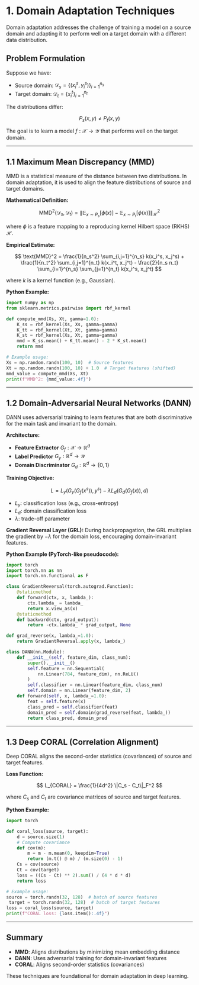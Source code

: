 # 1. Domain Adaptation Techniques

Domain adaptation addresses the challenge of training a model on a source domain and adapting it to perform well on a target domain with a different data distribution.

## Problem Formulation

Suppose we have:
- Source domain: $\mathcal{D}_s = \{(x_i^s, y_i^s)\}_{i=1}^{n_s}$
- Target domain: $\mathcal{D}_t = \{x_i^t\}_{i=1}^{n_t}$

The distributions differ:

$$
P_s(x, y) \neq P_t(x, y)
$$

The goal is to learn a model $f: \mathcal{X} \rightarrow \mathcal{Y}$ that performs well on the target domain.

---

## 1.1 Maximum Mean Discrepancy (MMD)

MMD is a statistical measure of the distance between two distributions. In domain adaptation, it is used to align the feature distributions of source and target domains.

**Mathematical Definition:**

$$
\text{MMD}^2(\mathcal{D}_s, \mathcal{D}_t) = \left\|\mathbb{E}_{x \sim P_s}[\phi(x)] - \mathbb{E}_{x \sim P_t}[\phi(x)]\right\|_{\mathcal{H}}^2
$$

where $\phi$ is a feature mapping to a reproducing kernel Hilbert space (RKHS) $\mathcal{H}$.

**Empirical Estimate:**

$$
\text{MMD}^2 = \frac{1}{n_s^2} \sum_{i,j=1}^{n_s} k(x_i^s, x_j^s) + \frac{1}{n_t^2} \sum_{i,j=1}^{n_t} k(x_i^t, x_j^t) - \frac{2}{n_s n_t} \sum_{i=1}^{n_s} \sum_{j=1}^{n_t} k(x_i^s, x_j^t)
$$

where $k$ is a kernel function (e.g., Gaussian).

**Python Example:**
```python
import numpy as np
from sklearn.metrics.pairwise import rbf_kernel

def compute_mmd(Xs, Xt, gamma=1.0):
    K_ss = rbf_kernel(Xs, Xs, gamma=gamma)
    K_tt = rbf_kernel(Xt, Xt, gamma=gamma)
    K_st = rbf_kernel(Xs, Xt, gamma=gamma)
    mmd = K_ss.mean() + K_tt.mean() - 2 * K_st.mean()
    return mmd

# Example usage:
Xs = np.random.randn(100, 10)  # Source features
Xt = np.random.randn(100, 10) + 1.0  # Target features (shifted)
mmd_value = compute_mmd(Xs, Xt)
print(f"MMD^2: {mmd_value:.4f}")
```

---

## 1.2 Domain-Adversarial Neural Networks (DANN)

DANN uses adversarial training to learn features that are both discriminative for the main task and invariant to the domain.

**Architecture:**
- **Feature Extractor** $G_f: \mathcal{X} \rightarrow \mathbb{R}^d$
- **Label Predictor** $G_y: \mathbb{R}^d \rightarrow \mathcal{Y}$
- **Domain Discriminator** $G_d: \mathbb{R}^d \rightarrow \{0, 1\}$

**Training Objective:**

$$
L = L_y(G_y(G_f(x^s)), y^s) - \lambda L_d(G_d(G_f(x)), d)
$$

- $L_y$: classification loss (e.g., cross-entropy)
- $L_d$: domain classification loss
- $\lambda$: trade-off parameter

**Gradient Reversal Layer (GRL):**
During backpropagation, the GRL multiplies the gradient by $-\lambda$ for the domain loss, encouraging domain-invariant features.

**Python Example (PyTorch-like pseudocode):**
```python
import torch
import torch.nn as nn
import torch.nn.functional as F

class GradientReversal(torch.autograd.Function):
    @staticmethod
    def forward(ctx, x, lambda_):
        ctx.lambda_ = lambda_
        return x.view_as(x)
    @staticmethod
    def backward(ctx, grad_output):
        return -ctx.lambda_ * grad_output, None

def grad_reverse(x, lambda_=1.0):
    return GradientReversal.apply(x, lambda_)

class DANN(nn.Module):
    def __init__(self, feature_dim, class_num):
        super().__init__()
        self.feature = nn.Sequential(
            nn.Linear(784, feature_dim), nn.ReLU()
        )
        self.classifier = nn.Linear(feature_dim, class_num)
        self.domain = nn.Linear(feature_dim, 2)
    def forward(self, x, lambda_=1.0):
        feat = self.feature(x)
        class_pred = self.classifier(feat)
        domain_pred = self.domain(grad_reverse(feat, lambda_))
        return class_pred, domain_pred
```

---

## 1.3 Deep CORAL (Correlation Alignment)

Deep CORAL aligns the second-order statistics (covariances) of source and target features.

**Loss Function:**

$$
L_{CORAL} = \frac{1}{4d^2} \|C_s - C_t\|_F^2
$$

where $C_s$ and $C_t$ are covariance matrices of source and target features.

**Python Example:**
```python
import torch

def coral_loss(source, target):
    d = source.size(1)
    # Compute covariance
    def cov(m):
        m = m - m.mean(0, keepdim=True)
        return (m.t() @ m) / (m.size(0) - 1)
    Cs = cov(source)
    Ct = cov(target)
    loss = ((Cs - Ct) ** 2).sum() / (4 * d * d)
    return loss

# Example usage:
source = torch.randn(32, 128)  # batch of source features
 target = torch.randn(32, 128)  # batch of target features
loss = coral_loss(source, target)
print(f"CORAL loss: {loss.item():.4f}")
```

---

## Summary
- **MMD**: Aligns distributions by minimizing mean embedding distance
- **DANN**: Uses adversarial training for domain-invariant features
- **CORAL**: Aligns second-order statistics (covariances)

These techniques are foundational for domain adaptation in deep learning. 